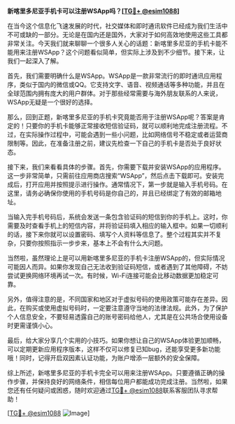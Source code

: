 **新喀里多尼亚手机卡可以注册WSApp吗？[[TG💪+ @esim1088](https://t.me/s/esim1088)]**

在当今这个信息化飞速发展的时代，社交媒体和即时通讯软件已经成为我们生活中不可或缺的一部分。无论是在国内还是国外，大家对于如何高效地使用这些工具都非常关注。今天我们就来聊聊一个很多人关心的话题：新喀里多尼亚的手机卡能不能用来注册WSApp？这个问题看似简单，但实际上涉及到不少细节。接下来，让我们一起深入了解。

首先，我们需要明确什么是WSApp。WSApp是一款非常流行的即时通讯应用程序，类似于国内的微信或QQ。它支持文字、语音、视频通话等多种功能，并且在全球范围内拥有庞大的用户群体。对于那些经常需要与海外朋友联系的人来说，WSApp无疑是一个很好的选择。

那么，回到正题，新喀里多尼亚的手机卡究竟能否用于注册WSApp呢？答案是肯定的！只要你的手机卡能够正常接收短信验证码，就可以顺利地完成注册流程。不过，在实际操作过程中，可能会遇到一些小问题，比如网络信号不稳定或者运营商限制等。因此，在准备注册之前，建议先检查一下自己的手机卡是否处于良好状态。

接下来，我们来看看具体的步骤。首先，你需要下载并安装WSApp的应用程序。这一步非常简单，只需前往应用商店搜索“WSApp”，然后点击下载即可。安装完成后，打开应用并按照提示进行操作。通常情况下，第一步就是输入手机号码。在这里，请务必确保你使用的手机号码是你自己的，并且已经绑定了有效的邮箱地址。

当输入完手机号码后，系统会发送一条包含验证码的短信到你的手机上。这时，你需要及时查看手机上的短信内容，并将验证码填入相应的输入框中。如果一切顺利的话，接下来你就可以设置密码、填写个人资料等信息了。整个过程其实并不复杂，只要你按照指示一步步来，基本上不会有什么大问题。

当然啦，虽然理论上是可以用新喀里多尼亚的手机卡注册WSApp的，但实际情况可能因人而异。如果你发现自己无法收到验证码短信，或者遇到了其他障碍，不妨尝试更换网络环境再试一次。有时候，Wi-Fi连接可能会比移动数据更加稳定可靠。

另外，值得注意的是，不同国家和地区对于虚拟号码的使用政策可能存在差异。因此，在购买或使用虚拟号码时，一定要注意遵守当地的法律法规。此外，为了保护个人信息安全，不要轻易透露自己的账号密码给他人，尤其是在公共场合使用设备时更需谨慎小心。

最后，给大家分享几个实用的小技巧。如果你想让自己的WSApp体验更加顺畅，可以定期更新应用程序版本，这样不仅可以修复已知bug，还能享受更多新功能哦！同时，记得开启双因素认证功能，为账户增添一层额外的安全保障。

综上所述，新喀里多尼亚的手机卡完全可以用来注册WSApp。只要遵循正确的操作步骤，并保持良好的网络条件，相信每位用户都能成功完成注册。当然啦，如果您还有任何疑问或困惑，随时欢迎通过[TG💪+ @esim1088](https://t.me/s/esim1088)联系客服团队寻求帮助！

[[TG💪+ @esim1088](https://t.me/s/esim1088) ![Image](https://i.postimg.cc/4NQfJmqS/Snipaste-2025-05-13-00-14-12.png)]